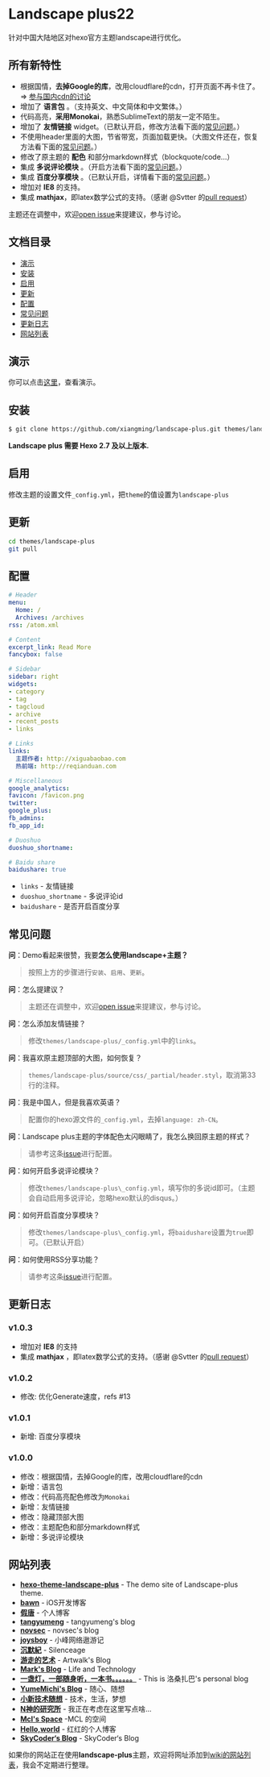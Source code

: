 # Landscape plus22

针对中国大陆地区对hexo官方主题landscape进行优化。

## 所有新特性

+ 根据国情，**去掉Google的库**，改用cloudflare的cdn，打开页面不再卡住了。=> [参与国内cdn的讨论](https://github.com/xiangming/landscape-plus/issues/3)
+ 增加了 **语言包** 。（支持英文、中文简体和中文繁体。）
+ 代码高亮，**采用Monokai**，熟悉SublimeText的朋友一定不陌生。
+ 增加了 **友情链接** widget。（已默认开启，修改方法看下面的[常见问题](#常见问题)。）
+ 不使用header里面的大图，节省带宽，页面加载更快。（大图文件还在，恢复方法看下面的[常见问题](#常见问题)。）
+ 修改了原主题的 **配色** 和部分markdown样式（blockquote/code...）
+ 集成 **多说评论模块** 。（开启方法看下面的[常见问题](#常见问题)。）
+ 集成 **百度分享模块** 。（已默认开启，详情看下面的[常见问题](#常见问题)。）
+ 增加对 **IE8** 的支持。
+ 集成 **mathjax**，即latex数学公式的支持。（感谢 @Svtter 的[pull request](https://github.com/xiangming/landscape-plus/pull/35)）

主题还在调整中，欢迎[open issue](https://github.com/xiangming/landscape-plus/issues/new)来提建议，参与讨论。

## 文档目录

+ [演示](#演示)
+ [安装](#安装)
+ [启用](#启用)
+ [更新](#更新)
+ [配置](#配置)
+ [常见问题](#常见问题)
+ [更新日志](#更新日志)
+ [网站列表](#网站列表)

## <a name='演示'>演示</a>

你可以点击[这里](http://jasonxiang.com/landscape-plus/)，查看演示。

## <a name='安装'>安装</a>

``` bash
$ git clone https://github.com/xiangming/landscape-plus.git themes/landscape-plus
```
**Landscape plus 需要 Hexo 2.7 及以上版本.**

## <a name='启用'>启用</a>

修改主题的设置文件`_config.yml`，把`theme`的值设置为`landscape-plus`

## <a name='更新'>更新</a>

``` bash
cd themes/landscape-plus
git pull
```

## <a name='配置'>配置</a>

```yml
# Header
menu:
  Home: /
  Archives: /archives
rss: /atom.xml

# Content
excerpt_link: Read More
fancybox: false

# Sidebar
sidebar: right
widgets:
- category
- tag
- tagcloud
- archive
- recent_posts
- links

# Links
links:
  主题作者: http://xiguabaobao.com
  热前端: http://reqianduan.com

# Miscellaneous
google_analytics:
favicon: /favicon.png
twitter:
google_plus:
fb_admins: 
fb_app_id:

# Duoshuo
duoshuo_shortname: 

# Baidu share
baidushare: true
```

+ `links` - 友情链接
+ `duoshuo_shortname` - 多说评论id
+ `baidushare` - 是否开启百度分享

## <a name='常见问题'>常见问题</a>

**问**：Demo看起来很赞，我要**怎么使用landscape+主题？**
> 按照上方的步骤进行`安装`、`启用`、`更新`。

**问**：怎么提建议？
> 主题还在调整中，欢迎[open issue](https://github.com/xiangming/landscape-plus/issues/new)来提建议，参与讨论。

**问**：怎么添加友情链接？
> 修改`themes/landscape-plus/_config.yml`中的`links`。

**问**：我喜欢原主题顶部的大图，如何恢复？
> `themes/landscape-plus/source/css/_partial/header.styl`，取消第33行的注释。

**问**：我是中国人，但是我喜欢英语？
> 配置你的hexo源文件的`_config.yml`，去掉`language: zh-CN`。

**问**：Landscape plus主题的字体配色太闪眼睛了，我怎么换回原主题的样式？
> 请参考这条[issue](https://github.com/xiangming/landscape-plus/issues/13)进行配置。

**问**：如何开启多说评论模块？
> 修改`themes/landscape-plus\_config.yml`，填写你的多说id即可。（主题会自动启用多说评论，忽略hexo默认的disqus。）

**问**：如何开启百度分享模块？
> 修改`themes/landscape-plus\_config.yml`，将`baidushare`设置为`true`即可。（已默认开启）

**问**：如何使用RSS分享功能？
> 请参考这条[issue](https://github.com/xiangming/landscape-plus/issues/31)进行配置。

## <a name='更新日志'>更新日志</a>

### v1.0.3
+ 增加对 **IE8** 的支持
+ 集成 **mathjax** ，即latex数学公式的支持。（感谢 @Svtter 的[pull request](https://github.com/xiangming/landscape-plus/pull/35)）

### v1.0.2
+ 修改: 优化Generate速度，refs #13

### v1.0.1
+ 新增: 百度分享模块

### v1.0.0
+ 修改：根据国情，去掉Google的库，改用cloudflare的cdn
+ 新增：语言包
+ 修改：代码高亮配色修改为`Monokai`
+ 新增：友情链接
+ 修改：隐藏顶部大图
+ 修改：主题配色和部分markdown样式
+ 新增：多说评论模块

## <a name='网站列表'>网站列表</a>

- **[hexo-theme-landscape-plus]** - The demo site of Landscape-plus theme.
- **[bawn]** - iOS开发博客
- **[假唐]** - 个人博客
- **[tangyumeng]** - tangyumeng's blog
- **[novsec]** - novsec's blog
- **[joysboy]** - 小峰网络遨游记
- **[沉默紀]** - Silenceage
- **[游走的艺术]** - Artwalk's Blog
- **[Mark's Blog]** - Life and Technology
- **[一盏灯，一部随身听，一本书。。。。。。]** - This is 洛桑扎巴's personal blog
- **[YumeMichi's Blog]** - 随心、随想
- **[小新技术随想]** - 技术，生活，梦想
- **[N神的研究所]** - 我正在考虑在这里写点啥...
- **[Mcl's Space]** -MCL 的空间
- **[Hello,world]** - 红红的个人博客
- **[SkyCoder‘s Blog]** - SkyCoder‘s Blog

[hexo-theme-landscape-plus]: http://jasonxiang.com/landscape-plus/
[bawn]: http://bawn.github.io/    
[假唐]: http://jiatang.me
[tangyumeng]: http://www.tangyumeng.com
[novsec]: http://www.novsec.com/
[joysboy]: http://xfeng.me/
[沉默紀]: http://silenceage.com/
[游走的艺术]: http://artwalk.github.io/
[Mark's Blog]: http://codermango.com/
[一盏灯，一部随身听，一本书。。。。。。]: http://lszb811.com/
[YumeMichi's Blog]: https://dsy.im
[小新技术随想]: http://litengfei.com
[N神的研究所]: http://nshen.net
[Mcl's Space]: http://mclspace.com
[Hello,world]: http://lihongn.tk
[SkyCoder‘s Blog]: http://twocucao.github.io/

如果你的网站正在使用**landscape-plus**主题，欢迎将网址添加到[wiki的网站列表](https://github.com/xiangming/landscape-plus/wiki)，我会不定期进行整理。

